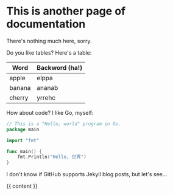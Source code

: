 This is another page of documentation
=====================================

There's nothing much here, sorry.

Do you like tables?  Here's a table:

| Word   | Backword (ha!) |
| ------ | -------------- |
| apple  | elppa          |
| banana | ananab         |
| cherry | yrrehc         |

How about code?  I like Go, myself:

```go
// This is a "Hello, world" program in Go.
package main

import "fmt"

func main() {
	fmt.Println("Hello, 世界")
}
```

I don't know if GitHub supports Jekyll blog posts, but let's see…

{{ content }}
